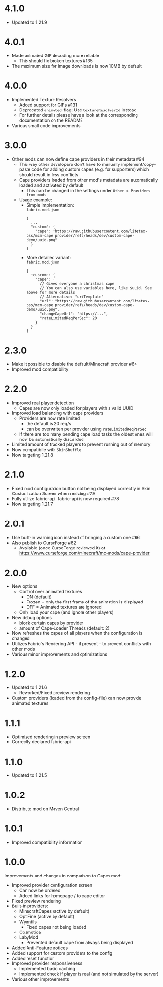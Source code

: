 # 4.1.0
* Updated to 1.21.9

# 4.0.1
* Made animated GIF decoding more reliable
  * This should fix broken textures #135
* The maximum size for image downloads is now 10MB by default

# 4.0.0
* Implemented Texture Resolvers
  * Added support for GIFs #131
  * Deprecated `animated`-flag: Use `textureResolverId` instead
  * For further details please have a look at the corresponding documentation on the README
* Various small code improvements

# 3.0.0
* Other mods can now define cape providers in their metadata #94
  * This way other developers don't have to manually implement/copy-paste code for adding custom capes (e.g. for supporters) which should result in less conflicts
  * Cape providers loaded from other mod's metadata are automatically loaded and activated by default
    * This can be changed in the settings under ``Other > Providers from mods``
  * Usage example:
    * Simple implementation:<br/>
      ``fabric.mod.json``
      ```json5
      {
        ...
        "custom": {
          "cape": "https://raw.githubusercontent.com/litetex-oss/mcm-cape-provider/refs/heads/dev/custom-cape-demo/uuid.png"
        }
      }
      ```
    * More detailed variant:<br/>
      ``fabric.mod.json``
      ```json5
      {
        "custom": {
          "cape": {
            // Gives everyone a christmas cape
            // You can also use variables here, like $uuid. See above for more details
            // Alternative: "uriTemplate"
            "url": "https://raw.githubusercontent.com/litetex-oss/mcm-cape-provider/refs/heads/dev/custom-cape-demo/uuid.png",
            "changeCapeUrl": "https://...",
            "rateLimitedReqPerSec": 20
          }
        }
      }
      ```

# 2.3.0
* Make it possible to disable the default/Minecraft provider #64
* Improved mod compatibility

# 2.2.0
* Improved real player detection
  * Capes are now only loaded for players with a valid UUID
* Improved load balancing with cape providers
  * Providers are now rate limited
    * the default is 20 req/s
    * can be overwriten per provider using ``rateLimitedReqPerSec``
  * If there are too many pending cape load tasks the oldest ones will now be automatically discarded
* Limited amount of tracked players to prevent running out of memory
* Now compatibile with ``SkinShuffle``
* Now targeting 1.21.8

# 2.1.0
* Fixed mod configuration button not being displayed correctly in Skin Customization Screen when resizing #79
* Fully utilize fabric-api. fabric-api is now required #78
* Now targeting 1.21.7

# 2.0.1
* Use built-in warning icon instead of bringing a custom one #66
* Also publish to CurseForge #62
  * Available (once CurseForge reviewed it) at https://www.curseforge.com/minecraft/mc-mods/cape-provider

# 2.0.0
* New options
  * Control over animated textures
    * ON (default)
    * Frozen = only the first frame of the animation is displayed
    * OFF = Animated textures are ignored
  * Only load your cape (and ignore other players)
* New debug options
   * block certain capes by provider
   * amount of Cape-Loader Threads (default: 2)
* Now refreshes the capes of all players when the configuration is changed
* Utilizes Fabric's Rendering API - if present - to prevent conflicts with other mods
* Various minor improvements and optimizations

# 1.2.0
* Updated to 1.21.6
  * Reworked/Fixed preview rendering
* Custom providers (loaded from the config-file) can now provide animated textures

# 1.1.1
* Optimized rendering in preview screen
* Correctly declared fabric-api

# 1.1.0
* Updated to 1.21.5

# 1.0.2
* Distribute mod on Maven Central

# 1.0.1
* Improved compatibility information

# 1.0.0
Improvements and changes in comparison to Capes mod:
* Improved provider configuration screen
  * Can now be ordered
  * Added links for homepage / to cape editor
* Fixed preview rendering
* Built-in providers:
  * MinecraftCapes (active by default)
  * OptiFine (active by default)
  * Wynntils
    * Fixed capes not being loaded
  * Cosmetica
  * LabyMod
    * Prevented default cape from always being displayed
* Added Anti-Feature notices
* Added support for custom providers to the config
* Added reset function
* Improved provider responsiveness
  * Implemented basic caching
  * Implemented check if player is real (and not simulated by the server)
* Various other improvements
